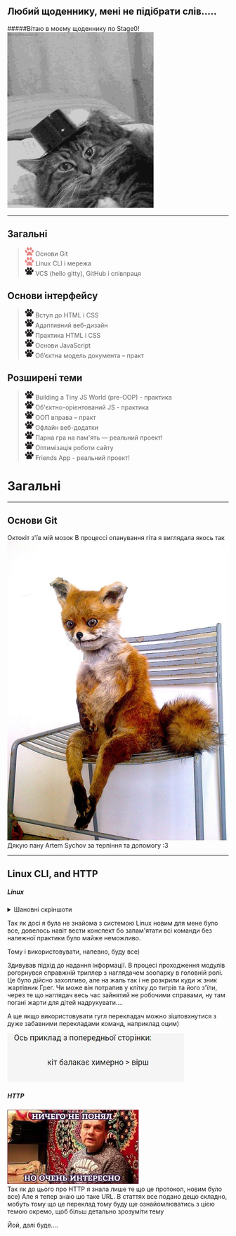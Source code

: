 Любий щоденнику, мені не підібрати слів.....
---
#####Вітаю в моєму щоденнику по Stage0!  
![](7KJ.gif)

---
## Загальні
 > <img src="paw.png" alt="+" width="20"> Основи Git  
 > <img src="paw.png" alt="+" width="20">  Linux CLI і мережа  
 > <img src="blackpaw.png" alt="+" width="20"> VCS (hello gitty), GitHub і співпраця  

 ## Основи інтерфейсу
 > <img src="blackpaw.png" alt="+" width="20"> Вступ до HTML і CSS  
 > <img src="blackpaw.png" alt="+" width="20"> Адаптивний веб-дизайн  
 > <img src="blackpaw.png" alt="+" width="20"> Практика HTML і CSS  
 > <img src="blackpaw.png" alt="+" width="20"> Основи JavaScript  
 > <img src="blackpaw.png" alt="+" width="20"> Об’єктна модель документа – практ  

 ## Розширені теми
 > <img src="blackpaw.png" alt="+" width="20"> Building a Tiny JS World (pre-OOP) - практика  
 > <img src="blackpaw.png" alt="+" width="20"> Об'єктно-орієнтований JS - практика  
 > <img src="blackpaw.png" alt="+" width="20"> ООП вправа – практ  
 > <img src="blackpaw.png" alt="+" width="20"> Офлайн веб-додатки  
 > <img src="blackpaw.png" alt="+" width="20"> Парна гра на пам'ять — реальний проект!   
 > <img src="blackpaw.png" alt="+" width="20"> Оптимізація роботи сайту  
 > <img src="blackpaw.png" alt="+" width="20"> Friends App - реальний проект!  

 # Загальні
 ***
 ## Основи Git
 Октокіт з'їв мій мозок
 В процессі опанування гіта я виглядала якось так ![](Stoned_Fox.jpg)  
 Дякую пану Artem Sychov за терпіння та допомогу :3
 ***
 ## Linux CLI, and HTTP

 ##### Linux

 <details>
    <summary>Шановні скріншоти</summary>
    <img src="linux.jpg" alt="">
    <img src="linux2.jpg" alt="">
    <img src="linux3.jpg" alt="">
    <img src="linux4.jpg" alt="">
</details>

Так як досі я була не знайома з системою Linux новим для мене було все, довелось навіт вести конспект бо запам'ятати всі команди без належної практики було майже неможливо.

Тому і використовувати, напевно, буду все)

Здивував підхід до надання інформації. В процесі проходження модулів рогорнувся справжній триллер з наглядачем зоопарку в головній ролі. Це було дійсно захопливо, але на жаль так і не розкрили куди ж зник жартівник Грег. Чи може він потрапив у клітку до тигрів та його з'їли, через те що наглядач весь час зайнятий не робочими справами, ну там погані жарти для дітей надрукувати....

А ще якщо використовувати гугл перекладач можно зіштовхнутися з дуже забавними перекладами команд, наприклад оцим)

![](kit.jpg)

##### HTTP
![](mem.jpg)  
 Так як до цього про HTTP я знала лише те що це протокол, новим було все) 
 Але я тепер знаю шо таке URL.
 В статтях все подано дещо складно, мобуть тому що це переклад тому буду ще ознайомлюватись з цією темою окремо, щоб більш детально зрозуміти тему

 Йой, далі буде....
